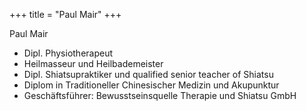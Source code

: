 +++
title = "Paul Mair"
+++

Paul Mair

- Dipl. Physiotherapeut
- Heilmasseur und Heilbademeister
- Dipl. Shiatsupraktiker und qualified senior teacher of Shiatsu
- Diplom in Traditioneller Chinesischer Medizin und Akupunktur
- Geschäftsführer: Bewusstseinsquelle Therapie und Shiatsu GmbH
